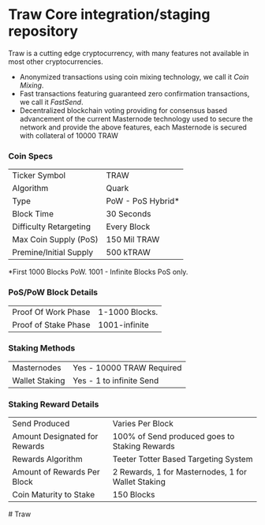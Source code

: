 Traw Core integration/staging repository
=====================================

Traw is a cutting edge cryptocurrency, with many features not available in most other cryptocurrencies.
- Anonymized transactions using coin mixing technology, we call it _Coin Mixing_.
- Fast transactions featuring guaranteed zero confirmation transactions, we call it _FastSend_.
- Decentralized blockchain voting providing for consensus based advancement of the current Masternode technology used to secure the network and provide the above features, each Masternode is secured
with collateral of 10000 TRAW

### Coin Specs
<table>
	<tr>
		<td>Ticker Symbol</td><td>TRAW</td>
	</tr>
	<tr>
		<td>Algorithm</td><td>Quark</td>
	</tr>
	<tr>
		<td>Type</td><td>PoW - PoS Hybrid*</td>
	</tr>
	<tr>
		<td>Block Time</td><td>30 Seconds</td>
	</tr>
	<tr>
		<td>Difficulty Retargeting</td><td>Every Block</td>
	</tr>
	<tr>
		<td>Max Coin Supply (PoS)</td><td>150 Mil TRAW</td>
	</tr>
	<tr>
		<td>Premine/Initial Supply</td><td>500 kTRAW</td>
	</tr>
</table>

*First 1000 Blocks PoW. 1001 - Infinite Blocks PoS only.


### PoS/PoW Block Details
<table>
	<tr>
		<td>Proof Of Work Phase</td><td>1-1000 Blocks.</td>
	</tr>
	<tr>
		<td>Proof of Stake Phase</td><td>1001-infinite</td>
	</tr>
</table>

### Staking Methods
<table>
	<tr>
		<td>Masternodes</td><td>Yes - 10000 TRAW Required</td>
	</tr>
	<tr>
		<td>Wallet Staking</td><td>Yes - 1 to infinite Send</td>
	</tr>
</table>

### Staking Reward Details
<table>
	<tr>
		<td>Send Produced</td><td>Varies Per Block</td>
	</tr>
	<tr>
		<td>Amount Designated for Rewards</td>
		<td>100% of Send produced goes to Staking Rewards</td>
	</tr>
	<tr>
		<td>Rewards Algorithm</td><td>Teeter Totter Based Targeting System</td>
	</tr>
	<tr>
		<td>Amount of Rewards Per Block</td><td>2 Rewards, 1 for Masternodes, 1 for Wallet Staking</td>
	</tr>
	<tr>
		<td>Coin Maturity to Stake</td><td>150 Blocks</td>
	</tr>
</table>
# Traw
